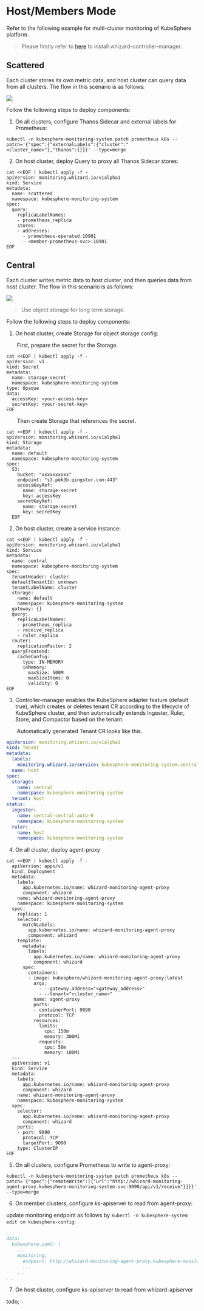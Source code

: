 # Host/Members Mode

Refer to the following example for multi-cluster monitoring of KubeSphere platform.

> Please firstly refer to [here](../README.md#quickstart) to install whizard-controller-manager.

## Scattered

Each cluster stores its own metric data, and host cluster can query data from all clusters. The flow in this scenario is as follows: 

<img src="./images/multi-cluster-scattered.png"> 

Follow the following steps to deploy components:   

1. On all clusters, configure Thanos Sidecar and external labels for Prometheus:

  ```shell
  kubectl -n kubesphere-monitoring-system patch prometheus k8s --patch='{"spec":{"externalLabels":{"cluster":"<cluster_name>"},"thanos":{}}}' --type=merge
  ```

2. On host cluster, deploy Query to proxy all Thanos Sidecar stores: 

  ```shell
  cat <<EOF | kubectl apply -f -
  apiVersion: monitoring.whizard.io/v1alpha1
  kind: Service
  metadata:
    name: scattered
    namespace: kubesphere-monitoring-system
  spec:
    query:
      replicaLabelNames:
      - prometheus_replica
      stores:
      - addresses: 
        - prometheus-operated:10901
        - <member-prometheus-svc>:10901
  EOF
  ```


## Central

Each cluster writes metric data to host cluster, and then queries data from host cluster. The flow in this scenario is as follows: 

<img src="./images/multi-cluster-central.png"> 

> Use object storage for long term storage.

Follow the following steps to deploy components:   

1. On host cluster, create Storage for object storage config: 

  &#8195;&#8195;First, prepare the secret for the Storage.

  ```shell
  cat <<EOF | kubectl apply -f -
  apiVersion: v1
  kind: Secret
  metadata:
    name: storage-secret
    namespace: kubesphere-monitoring-system
  type: Opaque
  data:
    accessKey: <your-access-key>
    secretKey: <your-secret-key>
  EOF
  ```

  &#8195;&#8195;Then create Storage that references the secret.

  ```shell
  cat <<EOF | kubectl apply -f -
  apiVersion: monitoring.whizard.io/v1alpha1
  kind: Storage
  metadata:
    name: default
    namespace: kubesphere-monitoring-system
  spec:
    S3:
      bucket: "xxxxxxxxxx"
      endpoint: "s3.pek3b.qingstor.com:443"
      accessKeyRef: 
        name: storage-secret
        key: accessKey
      secretKeyRef: 
        name: storage-secret
        key: secretKey
    EOF
  ```

2. On host cluster, create a service instance: 

  ```shell
  cat <<EOF | kubectl apply -f -
  apiVersion: monitoring.whizard.io/v1alpha1
  kind: Service
  metadata:
    name: central
    namespace: kubesphere-monitoring-system
  spec:
    tenantHeader: cluster
    defaultTenantId: unknown
    tenantLabelName: cluster
    storage:
      name: default
      namespace: kubesphere-monitoring-system
    gateway: {}
    query:
      replicaLabelNames:
      - prometheus_replica
      - receive_replica
      - ruler_replica
    router:
      replicationFactor: 2
    queryFrontend:
      cacheConfig:
        type: IN-MEMORY
        inMemory:
          maxSize: 500M
          maxSizeItems: 0
          validity: 0
  EOF
  ```

3. Controller-manager enables the KubeSphere adapter feature (default true), which creates or deletes tenant CR according to the lifecycle of KubeSphere cluster, and then automatically extends Ingester, Ruler, Store, and Compactor based on the tenant.

  &#8195;&#8195;Automatically generated Tenant CR looks like this.

```yaml
apiVersion: monitoring.whizard.io/v1alpha1
kind: Tenant
metadata:
  labels:
    monitoring.whizard.io/service: kubesphere-monitoring-system.central
  name: host
spec:
  storage:
    name: central
    namespace: kubesphere-monitoring-system
  tenant: host
status:
  ingester:
    name: central-central-auto-0
    namespace: kubesphere-monitoring-system
  ruler:
    name: host
    namespace: kubesphere-monitoring-system
```

4. On all cluster, deploy agent-proxy
```shell
cat <<EOF | kubectl apply -f -
  apiVersion: apps/v1
  kind: Deployment
  metadata:
    labels:
      app.kubernetes.io/name: whizard-monitoring-agent-proxy
      component: whizard
    name: whizard-monitoring-agent-proxy
    namespace: kubesphere-monitoring-system
  spec:
    replicas: 1
    selector:
      matchLabels:
        app.kubernetes.io/name: whizard-monitoring-agent-proxy
        component: whizard
    template:
      metadata:
        labels:
          app.kubernetes.io/name: whizard-monitoring-agent-proxy
          component: whizard
      spec:
        containers:
        - image: kubesphere/whizard-monitoring-agent-proxy:latest
          args: 
            - --gateway.address="<gateway_address>"
            - --tenant="<cluster_name>"
          name: agent-proxy
          ports:
          - containerPort: 9090
            protocol: TCP
          resources:
            limits:
              cpu: 150m
              memory: 300Mi
            requests:
              cpu: 50m
              memory: 100Mi
  ---
  apiVersion: v1
  kind: Service
  metadata:
    labels:
      app.kubernetes.io/name: whizard-monitoring-agent-proxy
      component: whizard
    name: whizard-monitoring-agent-proxy
    namespace: kubesphere-monitoring-system
  spec:
    selector:
      app.kubernetes.io/name: whizard-monitoring-agent-proxy
      component: whizard
    ports:
    - port: 9090
      protocol: TCP
      targetPort: 9090
    type: ClusterIP
EOF
```

5. On all clusters, configure Prometheus to write to agent-proxy:  

  ```shell
  kubectl -n kubesphere-monitoring-system patch prometheus k8s --patch='{"spec":{"remoteWrite":[{"url":"http://whizard-monitoring-agent-proxy.kubesphere-monitoring-system.svc:9090/api/v1/receive"}]}}' --type=merge
  ```

6. On member clusters, configure ks-apiserver to read from agent-proxy:  

  update monitoring endpoint as follows by `kubectl -n kubesphere-system edit cm kubesphere-config`:   

  ```yaml
  ...
  data:
    kubesphere.yaml: |
      ...
      monitoring:
        endpoint: http://whizard-monitoring-agent-proxy.kubesphere-monitoring-system.svc:9090
        ...
      ...
  ...
  ```

7. On host cluster, configure ks-apiserver to read from whizard-apiserver

  todo;

